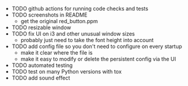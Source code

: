 - TODO github actions for running code checks and tests
- TODO screenshots in README
  - get the original red_button.ppm
- TODO resizable window
- TODO fix UI on i3 and other unusual window sizes
  - probably just need to take the font height into account
- TODO add config file so you don't need to configure on every startup
  - make it clear where the file is
  - make it easy to modify or delete the persistent config via the UI
- TODO automated testing 
- TODO test on many Python versions with tox
- TODO add sound effect

